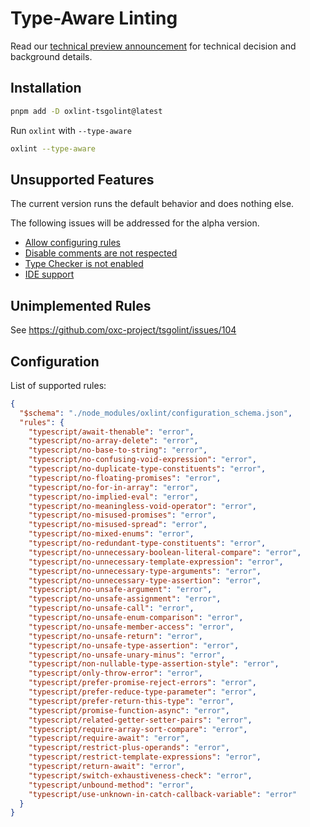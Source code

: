 # Type-Aware Linting

Read our [technical preview announcement](/blog/2025-08-17-oxlint-type-aware) for technical decision and background details.

## Installation

```bash
pnpm add -D oxlint-tsgolint@latest
```

Run `oxlint` with `--type-aware`

```bash
oxlint --type-aware
```

## Unsupported Features

The current version runs the default behavior and does nothing else.

The following issues will be addressed for the alpha version.

- [Allow configuring rules](https://github.com/oxc-project/tsgolint/issues/51)
- [Disable comments are not respected](https://github.com/oxc-project/oxc/issues/13491)
- [Type Checker is not enabled](https://github.com/oxc-project/tsgolint/issues/106)
- [IDE support](https://github.com/oxc-project/tsgolint/issues/71)

## Unimplemented Rules

See https://github.com/oxc-project/tsgolint/issues/104

## Configuration

List of supported rules:

```json
{
  "$schema": "./node_modules/oxlint/configuration_schema.json",
  "rules": {
    "typescript/await-thenable": "error",
    "typescript/no-array-delete": "error",
    "typescript/no-base-to-string": "error",
    "typescript/no-confusing-void-expression": "error",
    "typescript/no-duplicate-type-constituents": "error",
    "typescript/no-floating-promises": "error",
    "typescript/no-for-in-array": "error",
    "typescript/no-implied-eval": "error",
    "typescript/no-meaningless-void-operator": "error",
    "typescript/no-misused-promises": "error",
    "typescript/no-misused-spread": "error",
    "typescript/no-mixed-enums": "error",
    "typescript/no-redundant-type-constituents": "error",
    "typescript/no-unnecessary-boolean-literal-compare": "error",
    "typescript/no-unnecessary-template-expression": "error",
    "typescript/no-unnecessary-type-arguments": "error",
    "typescript/no-unnecessary-type-assertion": "error",
    "typescript/no-unsafe-argument": "error",
    "typescript/no-unsafe-assignment": "error",
    "typescript/no-unsafe-call": "error",
    "typescript/no-unsafe-enum-comparison": "error",
    "typescript/no-unsafe-member-access": "error",
    "typescript/no-unsafe-return": "error",
    "typescript/no-unsafe-type-assertion": "error",
    "typescript/no-unsafe-unary-minus": "error",
    "typescript/non-nullable-type-assertion-style": "error",
    "typescript/only-throw-error": "error",
    "typescript/prefer-promise-reject-errors": "error",
    "typescript/prefer-reduce-type-parameter": "error",
    "typescript/prefer-return-this-type": "error",
    "typescript/promise-function-async": "error",
    "typescript/related-getter-setter-pairs": "error",
    "typescript/require-array-sort-compare": "error",
    "typescript/require-await": "error",
    "typescript/restrict-plus-operands": "error",
    "typescript/restrict-template-expressions": "error",
    "typescript/return-await": "error",
    "typescript/switch-exhaustiveness-check": "error",
    "typescript/unbound-method": "error",
    "typescript/use-unknown-in-catch-callback-variable": "error"
  }
}
```
